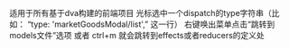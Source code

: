 适用于所有基于dva构建的前端项目
光标选中一个dispatch的type字符串（比如： “type: 'marketGoodsModal/list',” 这一行） 右键唤出菜单点击“跳转到models文件”选项 或者 ctrl+m 就会跳转到effects或者reducers的定义处
